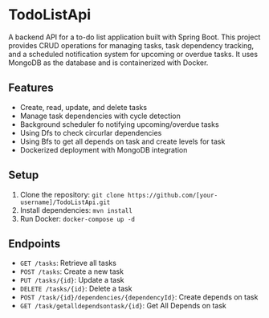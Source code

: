 # TodoListApi

A backend API for a to-do list application built with Spring Boot. This project provides CRUD operations for managing tasks, task dependency tracking, and a scheduled notification system for upcoming or overdue tasks. It uses MongoDB as the database and is containerized with Docker.

## Features
- Create, read, update, and delete tasks
- Manage task dependencies with cycle detection
- Background scheduler fo notifying upcoming/overdue tasks
- Using Dfs to check circurlar dependencies
- Using Bfs to get all depends on task and create levels for task
- Dockerized deployment with MongoDB integration

## Setup
1. Clone the repository: `git clone https://github.com/[your-username]/TodoListApi.git`
2. Install dependencies: `mvn install`
3. Run Docker: `docker-compose up -d`

## Endpoints
- `GET /tasks`: Retrieve all tasks
- `POST /tasks`: Create a new task
- `PUT /tasks/{id}`: Update a task
- `DELETE /tasks/{id}`: Delete a task
- `POST /task/{id}/dependencies/{dependencyId}`: Create depends on task
- `GET /task/getalldependsontask/{id}`: Get All Depends on task